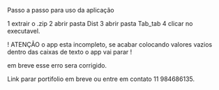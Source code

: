 Passo a passo para uso da aplicação 

1 extrair o .zip
2 abrir pasta Dist
3 abrir pasta Tab_tab
4 clicar no executavel. 


! ATENÇÃO o app esta incompleto, se acabar colocando valores vazios dentro das caixas de texto o app vai parar ! 

em breve esse erro sera corrigido. 

Link parar portifolio em breve ou entre em contato 11 984686135.
